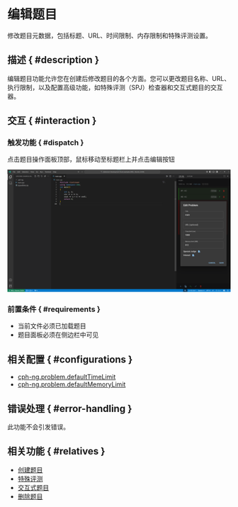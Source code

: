 # 编辑题目

修改题目元数据，包括标题、URL、时间限制、内存限制和特殊评测设置。

## 描述 { #description }

编辑题目功能允许您在创建后修改题目的各个方面。您可以更改题目名称、URL、执行限制，以及配置高级功能，如特殊评测（SPJ）检查器和交互式题目的交互器。

## 交互 { #interaction }

### 触发功能 { #dispatch }

点击题目操作面板顶部，鼠标移动至标题栏上并点击编辑按钮

![](../images/editProblem.png)

### 前置条件 { #requirements }

- 当前文件必须已加载题目
- 题目面板必须在侧边栏中可见

## 相关配置 { #configurations }

- [cph-ng.problem.defaultTimeLimit](../configuration/problem.md#defaultTimeLimit)
- [cph-ng.problem.defaultMemoryLimit](../configuration/problem.md#defaultMemoryLimit)

## 错误处理 { #error-handling }

此功能不会引发错误。

## 相关功能 { #relatives }

- [创建题目](create-problem.md)
- [特殊评测](special-judge.md)
- [交互式题目](interactive-problems.md)
- [删除题目](delete-problem.md)
